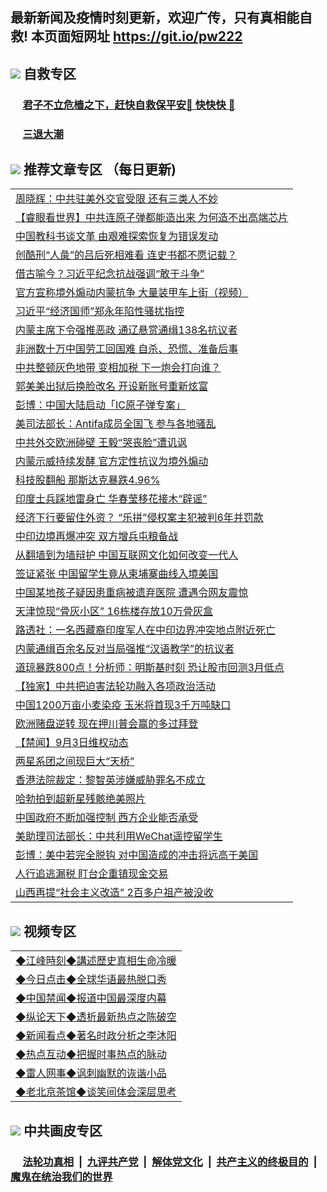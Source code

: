 ## 最新新闻及疫情时刻更新，欢迎广传，只有真相能自救! 本页面短网址 https://git.io/pw222



## <img src="https://img.icons8.com/cute-clipart/2x/circled-right.png">  自救专区

 ### &nbsp;&nbsp;&nbsp;&nbsp; [君子不立危樯之下，赶快自救保平安🍎 快快快 📩](https://github.com/pwgy/td/blob/master/README.md)
 
 ### &nbsp;&nbsp;&nbsp;&nbsp; [三退大潮](https://is.gd/fCPoKo) 
 
## <img src="https://img.icons8.com/cute-clipart/2x/circled-right.png"> 推荐文章专区 （每日更新)

<Table>
<tr><td colspan="2" align="left"><a href="https://opqmkfsm.xhuyd.press/?name=c1219788&key=encdeuyadochlaxz&from=pw2">周晓辉：中共驻美外交官受限 还有三类人不妙</a></td></tr>
<tr><td colspan="2" align="left"><a href="https://opqmkfsm.xhuyd.press/?name=c1219802&key=encdeuyadochlaxz&from=pw2">【睿眼看世界】中共连原子弹都能造出来 为何造不出高端芯片</a></td></tr>
<tr><td colspan="2" align="left"><a href="https://opqmkfsm.xhuyd.press/?name=c1219814&key=encdeuyadochlaxz&from=pw2">中国教科书谈文革 由艰难探索恢复为错误发动</a></td></tr>
<tr><td colspan="2" align="left"><a href="https://opqmkfsm.xhuyd.press/?name=c1219820&key=encdeuyadochlaxz&from=pw2">创酷刑“人彘”的吕后死相难看 连史书都不愿记载？</a></td></tr>
<tr><td colspan="2" align="left"><a href="https://opqmkfsm.xhuyd.press/?name=c1219799&key=encdeuyadochlaxz&from=pw2">借古喻今？习近平纪念抗战强调“敢于斗争”</a></td></tr>
<tr><td colspan="2" align="left"><a href="https://opqmkfsm.xhuyd.press/?name=c1219840&key=encdeuyadochlaxz&from=pw2">官方宣称境外煽动内蒙抗争 大量装甲车上街（视频）</a></td></tr>
<tr><td colspan="2" align="left"><a href="https://opqmkfsm.xhuyd.press/?name=c1219811&key=encdeuyadochlaxz&from=pw2">习近平“经济国师”郑永年陷性骚扰指控</a></td></tr>
<tr><td colspan="2" align="left"><a href="https://opqmkfsm.xhuyd.press/?name=c1219771&key=encdeuyadochlaxz&from=pw2">内蒙主席下令强推恶政 通辽悬赏通缉138名抗议者</a></td></tr>
<tr><td colspan="2" align="left"><a href="https://opqmkfsm.xhuyd.press/?name=c1219824&key=encdeuyadochlaxz&from=pw2">非洲数十万中国劳工回国难 自杀、恐慌、准备后事</a></td></tr>
<tr><td colspan="2" align="left"><a href="https://opqmkfsm.xhuyd.press/?name=c1219827&key=encdeuyadochlaxz&from=pw2">中共整顿灰色地带 变相加税 下一炮会打向谁？</a></td></tr>
<tr><td colspan="2" align="left"><a href="https://opqmkfsm.xhuyd.press/?name=c1219822&key=encdeuyadochlaxz&from=pw2">郭美美出狱后换脸改名 开设新账号重新炫富</a></td></tr>
<tr><td colspan="2" align="left"><a href="https://opqmkfsm.xhuyd.press/?name=c1219783&key=encdeuyadochlaxz&from=pw2">彭博：中国大陆启动「IC原子弹专案」</a></td></tr>
<tr><td colspan="2" align="left"><a href="https://opqmkfsm.xhuyd.press/?name=c1219815&key=encdeuyadochlaxz&from=pw2">美司法部长：Antifa成员全国飞 参与各地骚乱</a></td></tr>
<tr><td colspan="2" align="left"><a href="https://opqmkfsm.xhuyd.press/?name=c1219787&key=encdeuyadochlaxz&from=pw2">中共外交欧洲碰壁 王毅“哭丧脸”遭讥讽</a></td></tr>
<tr><td colspan="2" align="left"><a href="https://opqmkfsm.xhuyd.press/?name=c1219777&key=encdeuyadochlaxz&from=pw2">内蒙示威持续发酵 官方定性抗议为境外煽动</a></td></tr>
<tr><td colspan="2" align="left"><a href="https://opqmkfsm.xhuyd.press/?name=c1219830&key=encdeuyadochlaxz&from=pw2">科技股翻船 那斯达克暴跌4.96%</a></td></tr>
<tr><td colspan="2" align="left"><a href="https://opqmkfsm.xhuyd.press/?name=c1219769&key=encdeuyadochlaxz&from=pw2">印度士兵踩地雷身亡 华春莹移花接木“辟谣”</a></td></tr>
<tr><td colspan="2" align="left"><a href="https://opqmkfsm.xhuyd.press/?name=c1219813&key=encdeuyadochlaxz&from=pw2">经济下行要留住外资？ “乐拼”侵权案主犯被判6年并罚款</a></td></tr>
<tr><td colspan="2" align="left"><a href="https://opqmkfsm.xhuyd.press/?name=c1219838&key=encdeuyadochlaxz&from=pw2">中印边境再爆冲突 双方增兵屯粮备战</a></td></tr>
<tr><td colspan="2" align="left"><a href="https://opqmkfsm.xhuyd.press/?name=c1219775&key=encdeuyadochlaxz&from=pw2">从翻墙到为墙辩护 中国互联网文化如何改变一代人</a></td></tr>
<tr><td colspan="2" align="left"><a href="https://opqmkfsm.xhuyd.press/?name=c1219792&key=encdeuyadochlaxz&from=pw2">签证紧张 中国留学生竟从柬埔寨曲线入境美国</a></td></tr>
<tr><td colspan="2" align="left"><a href="https://opqmkfsm.xhuyd.press/?name=c1219817&key=encdeuyadochlaxz&from=pw2">中国某地孩子疑因患重病被遗弃医院 遭遇令网友震惊</a></td></tr>
<tr><td colspan="2" align="left"><a href="https://opqmkfsm.xhuyd.press/?name=c1219800&key=encdeuyadochlaxz&from=pw2">天津惊现“骨灰小区” 16栋楼存放10万骨灰盒</a></td></tr>
<tr><td colspan="2" align="left"><a href="https://opqmkfsm.xhuyd.press/?name=c1219812&key=encdeuyadochlaxz&from=pw2">路透社：一名西藏裔印度军人在中印边界冲突地点附近死亡</a></td></tr>
<tr><td colspan="2" align="left"><a href="https://opqmkfsm.xhuyd.press/?name=c1219810&key=encdeuyadochlaxz&from=pw2">内蒙通缉百余名反对当局强推“汉语教学”的抗议者</a></td></tr>
<tr><td colspan="2" align="left"><a href="https://opqmkfsm.xhuyd.press/?name=c1219842&key=encdeuyadochlaxz&from=pw2">道琼暴跌800点！分析师：明斯基时刻 恐让股市回测3月低点</a></td></tr>
<tr><td colspan="2" align="left"><a href="https://opqmkfsm.xhuyd.press/?name=c1219765&key=encdeuyadochlaxz&from=pw2">【独家】中共把迫害法轮功融入各项政治活动</a></td></tr>
<tr><td colspan="2" align="left"><a href="https://opqmkfsm.xhuyd.press/?name=c1219772&key=encdeuyadochlaxz&from=pw2">中国1200万亩小麦染疫 玉米将首现3千万吨缺口</a></td></tr>
<tr><td colspan="2" align="left"><a href="https://opqmkfsm.xhuyd.press/?name=c1219818&key=encdeuyadochlaxz&from=pw2">欧洲赌盘逆转 现在押川普会赢的多过拜登</a></td></tr>
<tr><td colspan="2" align="left"><a href="https://opqmkfsm.xhuyd.press/?name=c1219841&key=encdeuyadochlaxz&from=pw2">【禁闻】9月3日维权动态</a></td></tr>
<tr><td colspan="2" align="left"><a href="https://opqmkfsm.xhuyd.press/?name=c1219790&key=encdeuyadochlaxz&from=pw2">两星系团之间现巨大“天桥”</a></td></tr>
<tr><td colspan="2" align="left"><a href="https://opqmkfsm.xhuyd.press/?name=c1219806&key=encdeuyadochlaxz&from=pw2">香港法院裁定：黎智英涉嫌威胁罪名不成立</a></td></tr>
<tr><td colspan="2" align="left"><a href="https://opqmkfsm.xhuyd.press/?name=c1219791&key=encdeuyadochlaxz&from=pw2">哈勃拍到超新星残骸绝美照片</a></td></tr>
<tr><td colspan="2" align="left"><a href="https://opqmkfsm.xhuyd.press/?name=c1219779&key=encdeuyadochlaxz&from=pw2">中国政府不断加强控制 西方企业能否承受</a></td></tr>
<tr><td colspan="2" align="left"><a href="https://opqmkfsm.xhuyd.press/?name=c1219839&key=encdeuyadochlaxz&from=pw2">美助理司法部长：中共利用WeChat遥控留学生</a></td></tr>
<tr><td colspan="2" align="left"><a href="https://opqmkfsm.xhuyd.press/?name=c1219781&key=encdeuyadochlaxz&from=pw2">彭博：美中若完全脱钩 对中国造成的冲击将远高于美国</a></td></tr>
<tr><td colspan="2" align="left"><a href="https://opqmkfsm.xhuyd.press/?name=c1219828&key=encdeuyadochlaxz&from=pw2">人行追逃漏税 盯台企重镇现金交易</a></td></tr>
<tr><td colspan="2" align="left"><a href="https://opqmkfsm.xhuyd.press/?name=c1219801&key=encdeuyadochlaxz&from=pw2">山西再提“社会主义改造” 2百多户祖产被没收</a></td></tr>

</Table>

## <img src="https://img.icons8.com/cute-clipart/2x/circled-right.png"> 视频专区
 
 <Table>
   <tr>
   <td colspan="2" align=left> 
<a href="https://kmyaoayewvhx.xhyte.press/oo.aspx?name=c922850&key=wybpblbewupvzpbn&from=pw2&tag=9877">◆江峰時刻◆講述歷史真相生命冷暖</a><br/>
    </td>
  </tr>
   <tr>
   <td colspan="2" align=left> 
<a href="https://kmyaoayewvhx.xhyte.press/oo.aspx?name=c816850&key=wybpblbewupvzpbn&from=pw2&tag=9877">◆今日点击◆全球华语最热脱口秀</a><br/>
    </td>
  </tr>
  <tr>
  <td colspan="2" align=left>
<a href="https://kmyaoayewvhx.xhyte.press/oo.aspx?name=c816860&key=wybpblbewupvzpbn&from=pw2&tag=99733110">◆中国禁闻◆报道中国最深度内幕</a><br/>
   </tr>
  <tr>
     <td colspan="2" align=left>
<a href="https://kmyaoayewvhx.xhyte.press/oo.aspx?name=c816855&key=wybpblbewupvzpbn&from=pw2&tag=997110">◆纵论天下◆透析最新热点之陈破空</a><br/>
   </tr>
   <tr>
      <td colspan="2" align=left>
<a href="https://kmyaoayewv4hx.xhyte.press/oo.aspx?name=c838308&key=wybpblbewupvzpbn&from=pw2&tag=9973110">◆新闻看点◆著名时政分析之李沐阳</a><br/>
   </tr>
   <tr>
     <td colspan="2" align=left>
<a href="https://kmy4aoayewvhx.xhyte.press/oo.aspx?name=c816852&key=wybpblbewupvzpbn&from=pw2&tag=9733110">◆热点互动◆把握时事热点的脉动</a><br/>
   </tr>
   <tr>
      <td colspan="2" align=left>
<a href="https://kmyaoaye4wvhx.xhyte.press/oo.aspx?name=c816694&key=wybpblbewupvzpbn&from=pw2&tag=93310">◆雷人网事◆讽刺幽默的诙谐小品</a><br/>
   </tr>
   <tr>
    <td colspan="2" align=left>
<a href="https://kmyao4ayewvhx.xhyte.press/oo.aspx?name=c816650&key=wybpblbewupvzpbn&from=pw2&tag=9973110">◆老北京茶馆◆谈笑间体会深层思考</a><br/>
   </tr>
</Table>
 
## <img src="https://img.icons8.com/cute-clipart/2x/circled-right.png"> 中共画皮专区


 ### &nbsp;&nbsp;&nbsp;&nbsp; [法轮功真相](https://github.com/begood0513/basic/blob/master/README.md) &nbsp;|&nbsp; [九评共产党](https://github.com/begood0513/9ping.md/blob/master/README.md) &nbsp;|&nbsp; [解体党文化](https://github.com/begood0513/jtdwh.md/blob/master/README.md)   &nbsp;|&nbsp; [共产主义的终极目的](https://github.com/begood0513/gczydzjmd.md/blob/master/README.md) &nbsp;|&nbsp; [魔鬼在统治我们的世界](https://github.com/begood0513/gczydzjmd.md/blob/master/README.md) 


